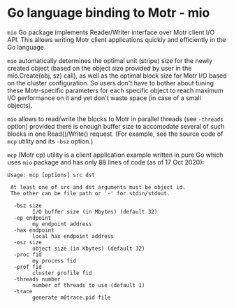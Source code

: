 # Go language binding to Motr - mio

`mio` Go package implements Reader/Writer interface over Motr client I/O API.
This allows writing Motr client applications quickly and efficiently in the Go language.

`mio` automatically determines the optimal unit (stripe) size for the newly created object
(based on the object size provided by user in the mio.Create(obj, sz) call), as well as
the optimal block size for Motr I/O based on the cluster configuration. So users don't have
to bother about tuning these Motr-specific parameters for each specific object to reach
maximum I/O performance on it and yet don't waste space (in case of a small objects).

`mio` allows to read/write the blocks to Motr in parallel threads (see `-threads` option)
provided there is enough buffer size to accomodate several of such blocks in one
Read()/Write() request. (For example, see the source code of `mcp` utility and its `-bsz`
option.)

`mcp` (Motr cp) utility is a client application example written in pure Go which uses
`mio` package and has only 88 lines of code (as of 17 Oct 2020):

```
Usage: mcp [options] src dst

 At least one of src and dst arguments must be object id.
 The other can be file path or '-' for stdin/stdout.

  -bsz size
    	I/O buffer size (in Mbytes) (default 32)
  -ep endpoint
    	my endpoint address
  -hax endpoint
    	local hax endpoint address
  -osz size
    	object size (in Kbytes) (default 32)
  -proc fid
    	my process fid
  -prof fid
    	cluster profile fid
  -threads number
    	number of threads to use (default 1)
  -trace
    	generate m0trace.pid file
```
